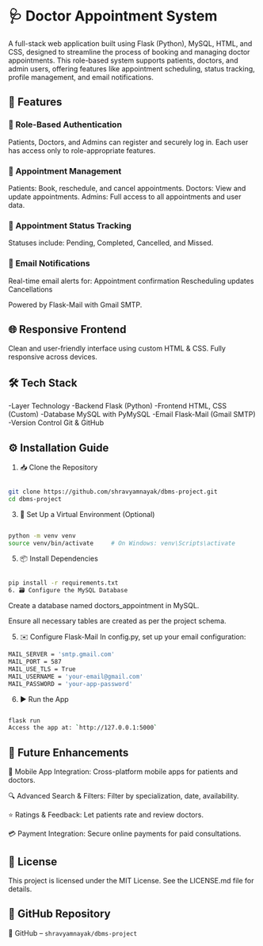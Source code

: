 # 🩺 Doctor Appointment System
A full-stack web application built using Flask (Python), MySQL, HTML, and CSS, designed to streamline the process of booking and managing doctor appointments. This role-based system supports patients, doctors, and admin users, offering features like appointment scheduling, status tracking, profile management, and email notifications.

## **🚀 Features**
### 🔐 Role-Based Authentication
Patients, Doctors, and Admins can register and securely log in.
Each user has access only to role-appropriate features.

### 📅 Appointment Management
Patients: Book, reschedule, and cancel appointments.
Doctors: View and update appointments.
Admins: Full access to all appointments and user data.

### 🔄 Appointment Status Tracking
Statuses include: Pending, Completed, Cancelled, and Missed.

### 📧 Email Notifications
Real-time email alerts for:
Appointment confirmation
Rescheduling updates
Cancellations

Powered by Flask-Mail with Gmail SMTP.

## 🌐 Responsive Frontend
Clean and user-friendly interface using custom HTML & CSS.
Fully responsive across devices.

## **🛠️ Tech Stack**
-Layer	Technology
-Backend	Flask (Python)
-Frontend	HTML, CSS (Custom)
-Database	MySQL with PyMySQL
-Email	Flask-Mail (Gmail SMTP)
-Version Control	Git & GitHub

## **⚙️ Installation Guide**
1. 📥 Clone the Repository
```bash

git clone https://github.com/shravyamnayak/dbms-project.git
cd dbms-project
```
3. 🧪 Set Up a Virtual Environment (Optional)
```bash

python -m venv venv
source venv/bin/activate     # On Windows: venv\Scripts\activate
```
5. 📦 Install Dependencies
```bash

pip install -r requirements.txt
6. 🗃️ Configure the MySQL Database
```
Create a database named doctors_appointment in MySQL.

Ensure all necessary tables are created as per the project schema.

5. ✉️ Configure Flask-Mail
In config.py, set up your email configuration:
```bash
MAIL_SERVER = 'smtp.gmail.com'
MAIL_PORT = 587
MAIL_USE_TLS = True
MAIL_USERNAME = 'your-email@gmail.com'
MAIL_PASSWORD = 'your-app-password'
```
6. ▶️ Run the App

```bash

flask run
Access the app at: `http://127.0.0.1:5000`
```
## **🌟 Future Enhancements**
📱 Mobile App Integration: Cross-platform mobile apps for patients and doctors.

🔍 Advanced Search & Filters: Filter by specialization, date, availability.

⭐ Ratings & Feedback: Let patients rate and review doctors.

💳 Payment Integration: Secure online payments for paid consultations.

## **📄 License**
This project is licensed under the MIT License.
See the LICENSE.md file for details.

## **🔗 GitHub Repository**
🔗 GitHub – `shravyamnayak/dbms-project`


